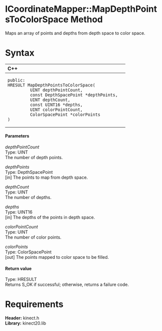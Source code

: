 ICoordinateMapper::MapDepthPointsToColorSpace Method  
====================================================  

Maps an array of points and depths from depth space to color space. <span id="syntaxSection"></span>

Syntax  
======  

<table>
<colgroup>
<col width="100%" />
</colgroup>
<thead>
<tr class="header">
<th align="left">C++</th>
</tr>
</thead>
<tbody>
<tr class="odd">
<td align="left"><pre><code>public:  
HRESULT MapDepthPointsToColorSpace(  
         UINT depthPointCount,  
         const DepthSpacePoint *depthPoints,  
         UINT depthCount,  
         const UINT16 *depths,  
         UINT colorPointCount,  
         ColorSpacePoint *colorPoints  
)</code></pre></td>
</tr>
</tbody>
</table>

<span id="ID4EG"></span>
#### Parameters  

*depthPointCount*    
Type: UINT  
The number of depth points.  

*depthPoints*    
Type: DepthSpacePoint  
[in] The points to map from depth space.  

*depthCount*    
Type: UINT  
The number of depths.  

*depths*    
Type: UINT16  
[in] The depths of the points in depth space.  

*colorPointCount*    
Type: UINT  
The number of color points.  

*colorPoints*    
Type: ColorSpacePoint  
[out] The points mapped to color space to be filled.  

<span id="ID4EP"></span>
#### Return value  

Type: HRESULT  
Returns S\_OK if successful; otherwise, returns a failure code.  

<span id="requirements"></span>

Requirements  
============  

**Header:** kinect.h  
**Library:** kinect20.lib  



<!--Please do not edit the data in the comment block below.-->
<!--
TOCTitle : MapDepthPointsToColorSpace Method
RLTitle : ICoordinateMapper::MapDepthPointsToColorSpace Method
KeywordK : MapDepthPointsToColorSpace method
KeywordK : ICoordinateMapper::MapDepthPointsToColorSpace method
KeywordF : ICoordinateMapper::MapDepthPointsToColorSpace
KeywordF : MapDepthPointsToColorSpace
KeywordF : Microsoft.Kinect.kinect.ICoordinateMapper.MapDepthPointsToColorSpace(UINT,DepthSpacePoint,UINT,UINT16,UINT,ColorSpacePoint@)
KeywordA : M:Microsoft.Kinect.kinect.ICoordinateMapper.MapDepthPointsToColorSpace(UINT,DepthSpacePoint,UINT,UINT16,UINT,ColorSpacePoint@)
AssetID : M:Microsoft.Kinect.kinect.ICoordinateMapper.MapDepthPointsToColorSpace(UINT,DepthSpacePoint,UINT,UINT16,UINT,ColorSpacePoint@)
Locale : en-us
CommunityContent : 1
APIType : Managed
APILocation : 
APIName : Microsoft.Kinect.kinect.ICoordinateMapper::MapDepthPointsToColorSpace
TargetOS : Windows
TopicType : kbSyntax
DevLang : C++
DocSet : K4Wv2
ProjType : K4Wv2Proj
Technology : Kinect for Windows
Product : Kinect for Windows SDK v2
productversion : 20
-->
